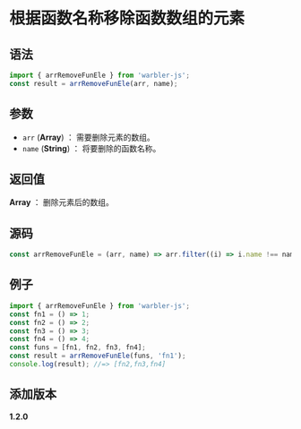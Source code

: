 # 根据函数名称移除函数数组的元素

## 语法

```js
import { arrRemoveFunEle } from 'warbler-js';
const result = arrRemoveFunEle(arr, name);
```

## 参数

- `arr` (**Array**) ： 需要删除元素的数组。
- `name` (**String**) ： 将要删除的函数名称。

## 返回值

**Array** ： 删除元素后的数组。

## 源码

```js
const arrRemoveFunEle = (arr, name) => arr.filter((i) => i.name !== name);
```

## 例子

```js
import { arrRemoveFunEle } from 'warbler-js';
const fn1 = () => 1;
const fn2 = () => 2;
const fn3 = () => 3;
const fn4 = () => 4;
const funs = [fn1, fn2, fn3, fn4];
const result = arrRemoveFunEle(funs, 'fn1');
console.log(result); //=> [fn2,fn3,fn4]
```

## 添加版本

**1.2.0**
